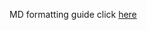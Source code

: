 MD formatting guide click [here](https://docs.github.com/en/github/writing-on-github/getting-started-with-writing-and-formatting-on-github/basic-writing-and-formatting-syntax)

